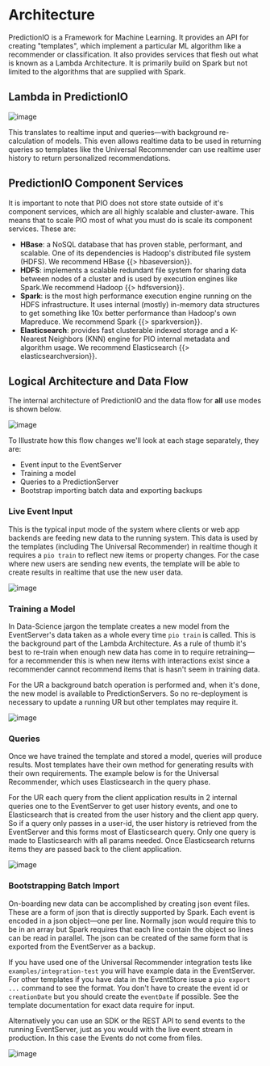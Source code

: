 # Architecture

PredictionIO is a Framework for Machine Learning. It provides an API for creating "templates", which implement a particular ML algorithm like a recommender or classification. It also provides services that flesh out what is known as a Lambda Architecture. It is primarily build on Spark but not limited to the algorithms that are supplied with Spark.

## Lambda in PredictionIO
![image](/docs/images/pio-architecture.png)

This translates to realtime input and queries&mdash;with background re-calculation of models. This even allows realtime data to be used in returning queries so templates like the Universal Recommender can use realtime user history to return personalized recommendations.

## PredictionIO Component Services

It is important to note that PIO does not store state outside of it's component services, which are all highly scalable and cluster-aware. This means that to scale PIO most of what you must do is scale its component services. These are:

 - **HBase**: a NoSQL database that has proven stable, performant, and scalable. One of its dependencies is Hadoop's distributed file system (HDFS). We recommend HBase {{> hbaseversion}}.
 - **HDFS**: implements a scalable redundant file system for sharing data between nodes of a cluster and is used by execution engines like Spark.We recommend Hadoop {{> hdfsversion}}.
 - **Spark**: is the most high performance execution engine running on the HDFS infrastructure. It uses internal (mostly) in-memory data structures to get something like 10x better performance than Hadoop's own Mapreduce. We recommend Spark {{> sparkversion}}.
 - **Elasticsearch**: provides fast clusterable indexed storage and a K-Nearest Neighbors (KNN) engine for PIO internal metadata and algorithm usage. We recommend Elasticsearch {{> elasticsearchversion}}.

## Logical Architecture and Data Flow


The internal architecture of PredictionIO and the data flow for **all** use modes is shown below.

![image](https://docs.google.com/drawings/d/1rs052NQsrLGiPeJfXAwJ0RmG_2a3Mi5ut7u3kCSXDsU/pub?w=960&h=720)

To Illustrate how this flow changes we'll look at each stage separately, they are:

- Event input to the EventServer
- Training a model
- Queries to a PredictionServer
- Bootstrap importing batch data and exporting backups

### Live Event Input

This is the typical input mode of the system where clients or web app backends are feeding new data to the running system. This data is used by the templates (including The Universal Recommender) in realtime though it requires a `pio train` to reflect new items or property changes. For the case where new users are sending new events, the template will be able to create results in realtime that use the new user data.

![image](https://docs.google.com/drawings/d/1S4GDPsVMVBhN2UxdnEXd2xuNBxyltPiwdE6abSmx9WA/pub?w=960&h=720)

### <a id="pio-train"></a>Training a Model

In Data-Science jargon the template creates a new model from the EventServer's data taken as a whole every time `pio train` is called. This is the background part of the Lambda Architecture. As a rule of thumb it's best to re-train when enough new data has come in to require retraining&mdash;for a recommender this is when new items with interactions exist since a recommender cannot recommend items that is hasn't seem in training data.

For the UR a background batch operation is performed and, when it's done, the new model is available to PredictionServers. So no re-deployment is necessary to update a running UR but other templates may require it.

![image](https://docs.google.com/drawings/d/1p5Y_3DiIuoq0OnLFY581yJz5oW006Pw8XwSJSM-k_10/pub?w=960&h=720)

### Queries

Once we have trained the template and stored a model, queries will produce results. Most templates have their own method for generating results with their own requirements. The example below is for the Universal Recommender, which uses Elasticsearch in the query phase.

For the UR each query from the client application results in 2 internal queries one to the EventServer to get user history events, and one to Elasticsearch that is created from the user history and the client app query. So if a query only passes in a user-id, the user history is retrieved from the EventServer and this forms most of Elasticsearch query. Only one query is made to Elasticsearch with all params needed. Once Elasticsearch returns items they are passed back to the client application.

![image](https://docs.google.com/drawings/d/1gRCRR7QLunO5EjvJwhSLYuZA0ugyPqHmfACzpgHueCw/pub?w=960&h=720)

### Bootstrapping Batch Import

On-boarding new data can be accomplished by creating json event files. These are a form of json that is directly supported by Spark. Each event is encoded in a json object&mdash;one per line. Normally json would require this to be in an array but Spark requires that each line contain the object so lines can be read in parallel. The json can be created of the same form that is exported from the EventServer as a backup. 

If you have used one of the Universal Recommender integration tests like `examples/integration-test` you will have example data in the EventServer. For other templates if you have data in the EventStore issue a `pio export ...` command to see the format. You don't have to create the event id or `creationDate` but you should create the `eventDate` if possible. See the template documentation for exact data require for input.

Alternatively you can use an SDK or the REST API to send events to the running EventServer, just as you would with the live event stream in production. In this case the Events do not come from files.

![image](https://docs.google.com/drawings/d/1WakBT5yCw_QUtodZJj9Tv04qN6MNe6D4LD1A-AaLDBk/pub?w=960&h=720)
